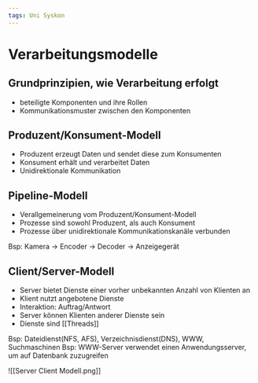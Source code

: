 ```yaml
---
tags: Uni Syskon
---
```

# Verarbeitungsmodelle

## Grundprinzipien, wie Verarbeitung erfolgt
- beteiligte Komponenten und ihre Rollen
- Kommunikationsmuster zwischen den Komponenten

## Produzent/Konsument-Modell
- Produzent erzeugt Daten und sendet diese zum Konsumenten
- Konsument erhält und verarbeitet Daten
- Unidirektionale Kommunikation

## Pipeline-Modell
- Verallgemeinerung vom Produzent/Konsument-Modell
- Prozesse sind sowohl Produzent, als auch Konsument
- Prozesse über unidirektionale Kommunikationskanäle verbunden

Bsp: Kamera -> Encoder -> Decoder -> Anzeigegerät

## Client/Server-Modell
- Server bietet Dienste einer vorher unbekannten Anzahl von Klienten an
- Klient nutzt angebotene Dienste
- Interaktion: Auftrag/Antwort
- Server können Klienten anderer Dienste sein
- Dienste sind [[Threads]]

Bsp: Dateidienst(NFS, AFS), Verzeichnisdienst(DNS), WWW, Suchmaschinen
Bsp: WWW-Server verwendet einen Anwendungsserver, um auf Datenbank zuzugreifen

![[Server Client Modell.png]]



